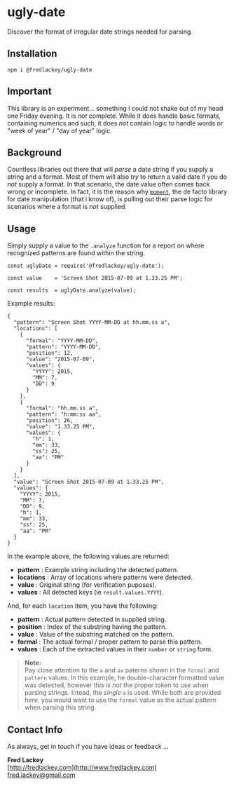 # ugly-date
Discover the format of irregular date strings needed for parsing.

## Installation  

`npm i @fredlackey/ugly-date`

## Important  
This library is an experiment... something I could not shake out of my head one Friday evening.  It is _not_ complete.  While it does handle basic formats, containing numerics and such, it does _not_ contain logic to handle words or "week of year" / "day of year" logic.

## Background  
Countless libraries out there that will _parse_ a date string if you supply a string and a format.  Most of them will also _try_ to return a valid date if you do _not_ supply a format.  In that scenario, the date value often comes back wrong or incomplete.  In fact, it is the reason why [`moment`](https://momentjs.com/), the de facto library for date manipulation (that i know of), is pulling out their parse logic for scenarios where a format is _not_ supplied.

## Usage
Simply supply a value to the `.analyze` function for a report on where recognized patterns are found within the string.

```
const uglyDate = require('@fredlackey/ugly-date');

const value    = 'Screen Shot 2015-07-09 at 1.33.25 PM';

const results  = uglyDate.analyze(value);
```
Example results:
```
{
  "pattern": "Screen Shot YYYY-MM-DD at hh.mm.ss a",
  "locations": [
    {
      "formal": "YYYY-MM-DD",
      "pattern": "YYYY-MM-DD",
      "position": 12,
      "value": "2015-07-09",
      "values": {
        "YYYY": 2015,
        "MM": 7,
        "DD": 9
      }
    },
    {
      "formal": "hh.mm.ss a",
      "pattern": "h:mm:ss aa",
      "position": 26,
      "value": "1.33.25 PM",
      "values": {
        "h": 1,
        "mm": 33,
        "ss": 25,
        "aa": "PM"
      }
    }
  ],
  "value": "Screen Shot 2015-07-09 at 1.33.25 PM",
  "values": {
    "YYYY": 2015,
    "MM": 7,
    "DD": 9,
    "h": 1,
    "mm": 33,
    "ss": 25,
    "aa": "PM"
  }
}
```
In the example above, the following values are returned:

  * **pattern** : Example string including the detected pattern.
  * **locations** : Array of locations where patterns were detected.
  * **value** : Original string (for verification puposes).
  * **values** : All detected keys (ie `result.values.YYYY`).

And, for each `location` item, you have the following:

  * **pattern** : Actual pattern detected in supplied string.
  * **position** : Index of the substring having the pattern.
  * **value** : Value of the substring matched on the pattern.
  * **formal** : The actual formal / proper pattern to parse this pattern.
  * **values** : Each of the extracted values in their `number` or `string` form.
  
  > **Note:**  
  > Pay close attention to the `a` and `aa` paterns shown in the `formal` and `pattern` values.  In this example, he double-character formatted value was detected, however this _is not_ the proper token to use when parsing strings.  Intead, the _single_ `a` is used.  While both are provided here, you would want to use the `formal` value as the actual pattern when parsing this string.


## Contact Info  
As always, get in touch if you have ideas or feedback ...

**Fred Lackey**  
[http://fredlackey.com](http://www.fredlackey.com)  
[fred.lackey@gmail.com](mailto://fred.lackey@gmail.com)

